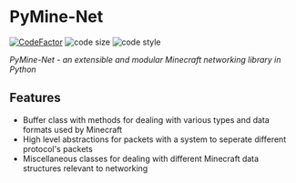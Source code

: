 # PyMine-Net
[![CodeFactor](https://www.codefactor.io/repository/github/py-mine/pymine-net/badge)](https://www.codefactor.io/repository/github/py-mine/pymine-net)
![code size](https://img.shields.io/github/languages/code-size/py-mine/PyMine-Net?color=0FAE6E)
![code style](https://img.shields.io/badge/code%20style-black-000000.svg)

*PyMine-Net - an extensible and modular Minecraft networking library in Python*

## Features
- Buffer class with methods for dealing with various types and data formats used by Minecraft
- High level abstractions for packets with a system to seperate different protocol's packets
- Miscellaneous classes for dealing with different Minecraft data structures relevant to networking
